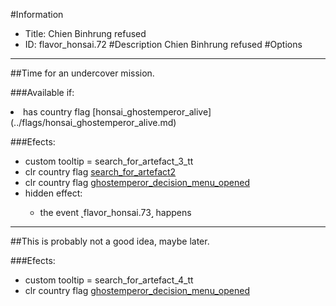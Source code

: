 #Information
 - Title: Chien Binhrung refused
 - ID: flavor_honsai.72
#Description
Chien Binhrung refused
#Options

___
##Time for an undercover mission.

###Available if:
<li>has country flag [honsai_ghostemperor_alive](../flags/honsai_ghostemperor_alive.md)</li>

###Efects:<ul><li>custom tooltip = search_for_artefact_3_tt</li><li>clr country flag [search_for_artefact2](../flags/search_for_artefact2.md)</li><li>clr country flag [ghostemperor_decision_menu_opened](../flags/ghostemperor_decision_menu_opened.md)</li><li>hidden effect:</li><ul><li>the event ˻flavor_honsai.73˼ happens</li></ul></ul>

___
##This is probably not a good idea, maybe later.

###Efects:<ul><li>custom tooltip = search_for_artefact_4_tt</li><li>clr country flag [ghostemperor_decision_menu_opened](../flags/ghostemperor_decision_menu_opened.md)</li></ul>
